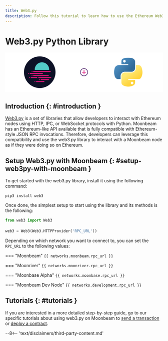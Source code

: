 ```yaml
---
title: Web3.py
description: Follow this tutorial to learn how to use the Ethereum Web3 Python Library to deploy Solidity smart contracts to Moonbeam.
---
```

# Web3.py Python Library

![Intro diagram](/images/builders/tools/eth-libraries/web3py-banner.png)

## Introduction {: #introduction } 

[Web3.py](https://web3py.readthedocs.io/) is a set of libraries that allow developers to interact with Ethereum nodes using HTTP, IPC, or WebSocket protocols with Python. Moonbeam has an Ethereum-like API available that is fully compatible with Ethereum-style JSON RPC invocations. Therefore, developers can leverage this compatibility and use the web3.py library to interact with a Moonbeam node as if they were doing so on Ethereum.

## Setup Web3.py with Moonbeam {: #setup-web3py-with-moonbeam } 

To get started with the web3.py library, install it using the following command:

```
pip3 install web3
```

Once done, the simplest setup to start using the library and its methods is the following:

```py
from web3 import Web3

web3 = Web3(Web3.HTTPProvider('RPC_URL'))
```

Depending on which network you want to connect to, you can set the `RPC_URL` to the following values:

=== "Moonbeam"
    ```
    {{ networks.moonbeam.rpc_url }}
    ```

=== "Moonriver"
    ```
    {{ networks.moonriver.rpc_url }}
    ```

=== "Moonbase Alpha"
    ```
    {{ networks.moonbase.rpc_url }}
    ```

=== "Moonbeam Dev Node"
    ```
    {{ networks.development.rpc_url }}
    ```

## Tutorials {: #tutorials } 

If you are interested in a more detailed step-by-step guide, go to our specific tutorials about using web3.py on Moonbeam to [send a transaction](/builders/interact/eth-libraries/send-transaction/) or [deploy a contract](/builders/interact/eth-libraries/deploy-contract/).

--8<-- 'text/disclaimers/third-party-content.md'